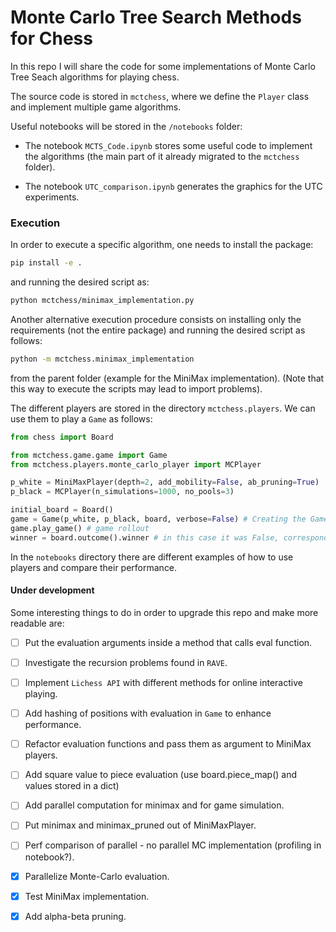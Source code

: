# Monte Carlo Tree Search Methods for Chess

In this repo I will share the code for some implementations of Monte Carlo Tree Seach algorithms for playing chess.

The source code is stored in `mctchess`, where we define the `Player` class and implement multiple game algorithms.

Useful notebooks will be stored in the `/notebooks` folder:
- The notebook `MCTS_Code.ipynb` stores some useful code to implement the algorithms (the main part of it already migrated to the `mctchess` folder).

- The notebook `UTC_comparison.ipynb` generates the graphics for the UTC experiments.

### Execution

In order to execute a specific algorithm, one needs to install the package:

```bash
pip install -e .
```

and running the desired script as:

```bash
python mctchess/minimax_implementation.py
```

Another alternative execution procedure consists on installing only the requirements (not the entire package) and running the desired script as follows:

```bash
python -m mctchess.minimax_implementation
```

from the parent folder (example for the MiniMax implementation). (Note that this way to execute the scripts may lead to import problems).

The different players are stored in the directory `mctchess.players`. We can use them to play a `Game` as follows:

```python
from chess import Board

from mctchess.game.game import Game
from mctchess.players.monte_carlo_player import MCPlayer

p_white = MiniMaxPlayer(depth=2, add_mobility=False, ab_pruning=True)
p_black = MCPlayer(n_simulations=1000, no_pools=3)

initial_board = Board()
game = Game(p_white, p_black, board, verbose=False) # Creating the Game object
game.play_game() # game rollout
winner = board.outcome().winner # in this case it was False, corresponding to the black player (Monte-Carlo based).
```

In the `notebooks` directory there are different examples of how to use players and compare their performance.


#### Under development

Some interesting things to do in order to upgrade this repo and make more readable are:


- [ ] Put the evaluation arguments inside a method that calls eval function.

- [ ] Investigate the recursion problems found in `RAVE`.

- [ ] Implement `Lichess API` with different methods for online interactive playing.

- [ ] Add hashing of positions with evaluation in `Game` to enhance performance.

- [ ] Refactor evaluation functions and pass them as argument to MiniMax players.

- [ ] Add square value to piece evaluation (use board.piece_map() and values stored in a dict)

- [ ] Add parallel computation for minimax and for game simulation.

- [ ] Put minimax and minimax_pruned out of MiniMaxPlayer.

- [ ] Perf comparison of parallel - no parallel MC implementation (profiling in notebook?).

- [X] Parallelize Monte-Carlo evaluation.

- [X] Test MiniMax implementation.

- [X] Add alpha-beta pruning.
